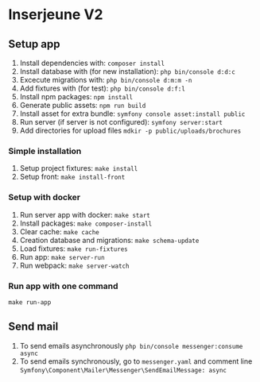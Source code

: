 # Inserjeune V2

## Setup app
1. Install dependencies with: ````composer install````
2. Install database with (for new installation): ````php bin/console d:d:c ```` 
3. Excecute migrations with: ````php bin/console d:m:m -n````
4. Add fixtures with (for test): ````php bin/console d:f:l ````
5. Install npm packages: ````npm install ````
6. Generate public assets: ````npm run build ````
7. Install asset for extra bundle: ````symfony console asset:install public````
8. Run server (if server is not configured): ````symfony server:start ````
9. Add directories for upload files `````mdkir -p public/uploads/brochures`````

### Simple installation
1. Setup project fixtures: ````make install````
2. Setup front: `````make install-front`````


### Setup with docker
1. Run server app with docker: `make start`
2. Install packages: `make composer-install`
3. Clear cache: `make cache`
4. Creation database and migrations: `make schema-update`
5. Load fixtures: `make run-fixtures`
6. Run app: `make server-run`
7. Run webpack: `make server-watch`

### Run app with one command
`make run-app`

## Send mail
1. To send emails asynchronously 
``php bin/console messenger:consume async``
2. To send emails synchronously, go to `messenger.yaml` and comment line
``Symfony\Component\Mailer\Messenger\SendEmailMessage: async`` 
